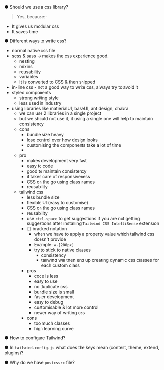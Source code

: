 ● Should we use a css library?
> Yes, because:-
  - It gives us modular css
  - It saves time

● Different ways to write css?
 - normal native css file
 - scss & sass -> makes the css experience good. 
    - nesting
    - mixins
    - reusability
    - variables
    - It is converted to CSS & then shipped
 - in-line css - not a good way to write css, always try to avoid it
 - styled components 
    - strong writing style
    - less used in industry
 - using libraries like matierialUI, baseUI, ant design, chakra
    - we can use 2 libraries in a single project
    - but we should not use it, it using a single one will help to maintain consistency
    - cons
        - bundle size heavy
        - lose control over how design looks
        - customising the components take a lot of time
        - 
    - pro
        - makes development very fast
        - easy to code
        - good to maintain consistency
        - it takes care of responsiveness
        - CSS on the go using class names
        - reusability
    - tailwind css
        - less bundle size
        - flexible UI (easy to customise)
        - CSS on the go using class names
        - reusability
        - use `ctrl-space` to get suggestions if you are not getting suggestions after installing `Tailwind CSS IntelliSense` extension
        - `[]` bracked notation
           - when we have to apply a property value which tailwind css doesn't provide
           - Example: `w-[200px]`
           - try to stick to native classes
                - consistency
                - tailwind will then end up creating dynamic css classes for each custom class
        - pros
            - code is less
            - easy to use
            - no duplicate css
            - bundle size is small
            - faster development
            - easy to debug
            - customisable & lot more control
            - newer way of writing css
        - cons
            - too much classes
            - high learning curve
            
● How to configure Tailwind?
<!-- TODO -->


● In `tailwind.config.js` what does the keys mean (content, theme, extend, plugins)?
<!-- TODO -->


● Why do we have `postcssrc` file?
<!-- TODO -->

